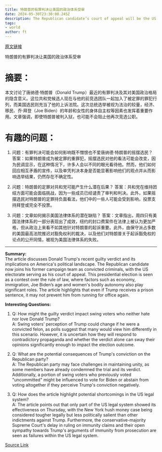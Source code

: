 ```yaml
---
title: 特朗普的有罪判决让美国的政治体系受审
date: 2024-05-30T23:30:08.245Z
description: The Republican candidate’s court of appeal will be the US electorate
tags: 
- world
author: ft
---
```


[原文链接](https://ft.com/content/fdc03850-2645-4c48-999b-2f7536918737)

特朗普的有罪判决让美国的政治体系受审

# 摘要：
本文讨论了唐纳德·特朗普（Donald Trump）最近的有罪判决及其对美国政治格局的隐含意义。这位共和党候选人现在与他的前竞选团队一起加入了被定罪的罪犯行列，而美国选民则充当了他的上诉法院。这次总统选举被视为法治的较量，经济、移民、乔·拜登（Joe Biden）的年龄和女性的身体自主权等因素也发挥着重要作用。文章强调，即使特朗普被判入狱，也可能不会阻止他再次竞选公职。

# 有趣的问题：

1. 问题：有罪判决可能会如何影响既不憎恨也不爱唐纳德·特朗普的摇摆选民？
   答案：如果特朗普成为被定罪的重罪犯，摇摆选民对他的看法可能会改变，因为民调显示，在这种情况下，许多人会以不同的眼光看待他。然而，他们如何回应相互矛盾的宣传，以及单凭判决本身是否能显著影响他们的观点并从而影响选举结果，仍然存在不确定性。

2. 问题：特朗普的定罪对共和党可能产生什么潜在后果？
   答案：共和党在维持团结方面可能会面临挑战，因为一些成员已经谴责了审判和判决。此外，如果摇摆选民对特朗普的定罪持负面看法，他们中的一些人可能会受到影响，投票支持拜登或完全不投票。

3. 问题：文章如何揭示美国法律体系的潜在缺陷？
   答案：文章指出，周四只有美国法律体系的一部分表现出了成效，纽约的封口费案件在法律上被认为更加严格，但从政治上来看不如其他针对特朗普的起诉重要。此外，由保守派占多数的美国最高法院推迟对豁免权利的裁决，以及他们对特朗普关于起诉豁免权的论点的公开同情，被视为美国法律体系的失败。

---

**Summary:**  
The article discusses Donald Trump's recent guilty verdict and its implications on America's political landscape. The Republican candidate now joins his former campaign team as convicted criminals, with the US electorate serving as his court of appeal. This presidential election is seen as a contest over the rule of law, where factors such as economy, immigration, Joe Biden’s age and women's bodily autonomy also play significant roles. The article highlights that even if Trump receives a prison sentence, it may not prevent him from running for office again.

**Interesting Questions:**  
1. Q: How might the guilty verdict impact swing voters who neither hate nor love Donald Trump?  
A: Swing voters' perception of Trump could change if he were a convicted felon, as polls suggest that many would view him differently in this scenario. However, it is uncertain how they will respond to contradictory propaganda and whether the verdict alone can sway their opinions significantly enough to impact the election outcome.

2. Q: What are the potential consequences of Trump's conviction on the Republican party?  
A: The Republican party may face challenges in maintaining unity, as some members have already condemned the trial and its verdict. Additionally, a portion of swing voters who previously voted "uncommitted" might be influenced to vote for Biden or abstain from voting altogether if they perceive Trump's conviction negatively.

3. Q: How does the article highlight potential shortcomings in the US legal system?  
A: The article points out that only part of the US legal system showed its effectiveness on Thursday, with the New York hush money case being considered tougher legally but less politically salient than other indictments against Trump. Furthermore, the conservative-majority Supreme Court's delay in ruling on immunity claims and their open sympathy towards Trump's arguments of immunity from prosecution are seen as failures within the US legal system.

[Source Link](https://ft.com/content/fdc03850-2645-4c48-999b-2f7536918737)

